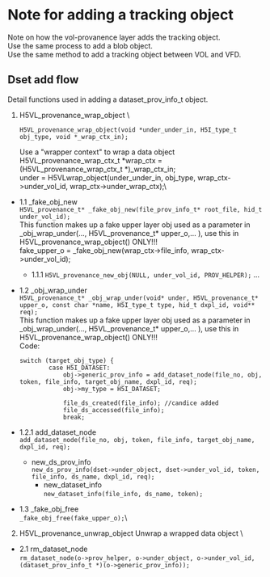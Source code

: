 # Note for adding a tracking object
Note on how the vol-provanence layer adds the tracking object.\
Use the same process to add a blob object.\
Use the same method to add a tracking object between VOL and VFD.
## Dset add flow
Detail functions used in adding a dataset_prov_info_t object.

1. H5VL_provenance_wrap_object \
    ```
    H5VL_provenance_wrap_object(void *under_under_in, H5I_type_t obj_type, void *_wrap_ctx_in);
    ```
    Use a "wrapper context" to wrap a data object\
    H5VL_provenance_wrap_ctx_t *wrap_ctx = (H5VL_provenance_wrap_ctx_t *)_wrap_ctx_in;\
    under = H5VLwrap_object(under_under_in, obj_type, wrap_ctx->under_vol_id, wrap_ctx->under_wrap_ctx);\

* 1.1 _fake_obj_new \
    ```H5VL_provenance_t* _fake_obj_new(file_prov_info_t* root_file, hid_t under_vol_id);```\
    This function makes up a fake upper layer obj used as a parameter in _obj_wrap_under(..., H5VL_provenance_t* upper_o,... ), use this in H5VL_provenance_wrap_object() ONLY!!!\
    fake_upper_o = _fake_obj_new(wrap_ctx->file_info, wrap_ctx->under_vol_id);
    * 1.1.1 ```H5VL_provenance_new_obj(NULL, under_vol_id, PROV_HELPER);``` ...

* 1.2 _obj_wrap_under \
    ```H5VL_provenance_t* _obj_wrap_under(void* under, H5VL_provenance_t* upper_o, const char *name, H5I_type_t type, hid_t dxpl_id, void** req);``` \
    This function makes up a fake upper layer obj used as a parameter in _obj_wrap_under(..., H5VL_provenance_t* upper_o,... ), use this in H5VL_provenance_wrap_object() ONLY!!!\
    Code:
    ```
    switch (target_obj_type) {
            case H5I_DATASET:
                obj->generic_prov_info = add_dataset_node(file_no, obj, token, file_info, target_obj_name, dxpl_id, req);
                obj->my_type = H5I_DATASET;

                file_ds_created(file_info); //candice added
                file_ds_accessed(file_info);
                break;
    ```
* 1.2.1 add_dataset_node \
    ```add_dataset_node(file_no, obj, token, file_info, target_obj_name, dxpl_id, req);```
    * new_ds_prov_info \
    ```new_ds_prov_info(dset->under_object, dset->under_vol_id, token, file_info, ds_name, dxpl_id, req);```
        * new_dataset_info \
        ```new_dataset_info(file_info, ds_name, token);```

* 1.3 _fake_obj_free \
    ```_fake_obj_free(fake_upper_o);```\

2. H5VL_provenance_unwrap_object
    Unwrap a wrapped data object \
* 2.1 rm_dataset_node \
``` rm_dataset_node(o->prov_helper, o->under_object, o->under_vol_id, (dataset_prov_info_t *)(o->generic_prov_info)); ```



